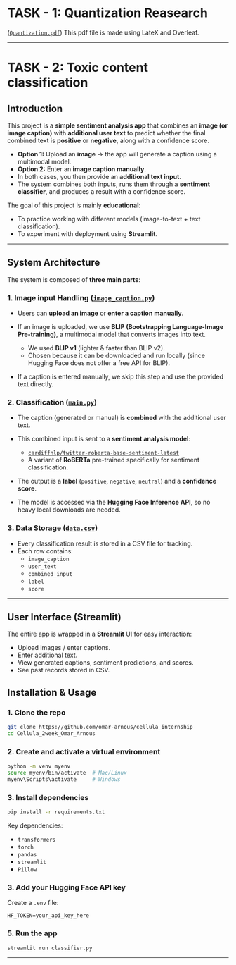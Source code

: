 # TASK - 1: Quantization Reasearch

([`Quantization.pdf`](./Quantization.pdf))
This pdf file is made using LateX and Overleaf.

---

# TASK - 2: Toxic content classification

## Introduction

This project is a **simple sentiment analysis app** that combines an **image (or image caption)** with **additional user text** to predict whether the final combined text is **positive** or **negative**, along with a confidence score.

- **Option 1:** Upload an **image** → the app will generate a caption using a multimodal model.
- **Option 2:** Enter an **image caption manually**.
- In both cases, you then provide an **additional text input**.
- The system combines both inputs, runs them through a **sentiment classifier**, and produces a result with a confidence score.

The goal of this project is mainly **educational**:

- To practice working with different models (image-to-text + text classification).
- To experiment with deployment using **Streamlit**.

---

## System Architecture

The system is composed of **three main parts**:

### 1. Image input Handling ([`image_caption.py`](./image_caption.py))

- Users can **upload an image** or **enter a caption manually**.
- If an image is uploaded, we use **BLIP (Bootstrapping Language-Image Pre-training)**, a multimodal model that converts images into text.

  - We used **BLIP v1** (lighter & faster than BLIP v2).
  - Chosen because it can be downloaded and run locally (since Hugging Face does not offer a free API for BLIP).

- If a caption is entered manually, we skip this step and use the provided text directly.

### 2. Classification ([`main.py`](./main.py))

- The caption (generated or manual) is **combined** with the additional user text.
- This combined input is sent to a **sentiment analysis model**:

  - [`cardiffnlp/twitter-roberta-base-sentiment-latest`](https://huggingface.co/cardiffnlp/twitter-roberta-base-sentiment-latest)
  - A variant of **RoBERTa** pre-trained specifically for sentiment classification.

- The output is a **label** (`positive`, `negative`, `neutral`) and a **confidence score**.
- The model is accessed via the **Hugging Face Inference API**, so no heavy local downloads are needed.

### 3. Data Storage ([`data.csv`](./data.csv))

- Every classification result is stored in a CSV file for tracking.
- Each row contains:
  - `image_caption`
  - `user_text`
  - `combined_input`
  - `label`
  - `score`

---

## User Interface (Streamlit)

The entire app is wrapped in a **Streamlit** UI for easy interaction:

- Upload images / enter captions.
- Enter additional text.
- View generated captions, sentiment predictions, and scores.
- See past records stored in CSV.

## Installation & Usage

### 1. Clone the repo

```bash
git clone https://github.com/omar-arnous/cellula_internship
cd Cellula_2week_Omar_Arnous
```

### 2. Create and activate a virtual environment

```bash
python -m venv myenv
source myenv/bin/activate  # Mac/Linux
myenv\Scripts\activate     # Windows
```

### 3. Install dependencies

```bash
pip install -r requirements.txt
```

Key dependencies:

- `transformers`
- `torch`
- `pandas`
- `streamlit`
- `Pillow`

### 3. Add your Hugging Face API key

Create a `.env` file:

```
HF_TOKEN=your_api_key_here
```

### 5. Run the app

```bash
streamlit run classifier.py
```

---
